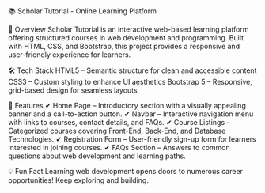 📚 Scholar Tutorial - Online Learning Platform

🚀 Overview
Scholar Tutorial is an interactive web-based learning platform offering structured courses in web development and programming. Built with HTML, CSS, and Bootstrap, this project provides a responsive and user-friendly experience for learners.

🛠 Tech Stack
HTML5 – Semantic structure for clean and accessible content
CSS3 – Custom styling to enhance UI aesthetics
Bootstrap 5 – Responsive, grid-based design for seamless layouts

🔹 Features
✔ Home Page – Introductory section with a visually appealing banner and a call-to-action button.
✔ Navbar – Interactive navigation menu with links to courses, contact details, and FAQs. 
✔ Course Listings – Categorized courses covering Front-End, Back-End, and Database Technologies. 
✔ Registration Form – User-friendly sign-up form for learners interested in joining courses. 
✔ FAQs Section – Answers to common questions about web development and learning paths.

💡 Fun Fact
Learning web development opens doors to numerous career opportunities! Keep exploring and building.
